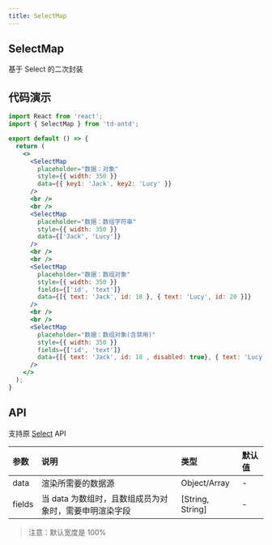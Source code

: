 ```yaml
---
title: SelectMap
---
```


## SelectMap

基于 Select 的二次封装

## 代码演示

```jsx
import React from 'react';
import { SelectMap } from 'td-antd';

export default () => {
  return (
    <>
      <SelectMap
        placeholder="数据：对象"
        style={{ width: 350 }}
        data={{ key1: 'Jack', key2: 'Lucy' }}
      />
      <br />
      <br />
      <SelectMap
        placeholder="数据：数组字符串"
        style={{ width: 350 }}
        data={['Jack', 'Lucy']}
      />
      <br />
      <br />
      <SelectMap
        placeholder="数据：数组对象"
        style={{ width: 350 }}
        fields={['id', 'text']}
        data={[{ text: 'Jack', id: 18 }, { text: 'Lucy', id: 20 }]}
      />
      <br />
      <br />
      <SelectMap
        placeholder="数据：数组对象(含禁用)"
        style={{ width: 350 }}
        fields={['id', 'text']}
        data={[{ text: 'Jack', id: 18 , disabled: true}, { text: 'Lucy', id: 20, disabled: false}]}
      />
    </>
  );
}
```

## API

支持原 [Select](https://ant-design.gitee.io/components/select-cn/) API

|参数|说明|类型|默认值|
|:--|:--|:--|:--|
|data|渲染所需要的数据源|Object/Array|-|
|fields|当 data 为数组时，且数组成员为对象时，需要申明渲染字段|[String, String]|-|

> 注意：默认宽度是 100%
